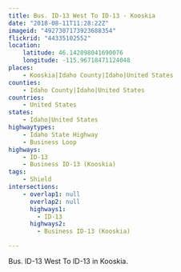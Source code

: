 ```yaml
---
title: Bus. ID-13 West To ID-13 - Kooskia
date: "2018-08-11T11:28:22Z"
imageid: "4927307173923688354"
flickrid: "44335102552"
location:
    latitude: 46.142098041690076
    longitude: -115.96718471124048
places:
    - Kooskia|Idaho County|Idaho|United States
counties:
    - Idaho County|Idaho|United States
countries:
    - United States
states:
    - Idaho|United States
highwaytypes:
    - Idaho State Highway
    - Business Loop
highways:
    - ID-13
    - Business ID-13 (Kooskia)
tags:
    - Shield
intersections:
    - overlap1: null
      overlap2: null
      highways1:
        - ID-13
      highways2:
        - Business ID-13 (Kooskia)

---
```

Bus. ID-13 West To ID-13 in Kooskia.